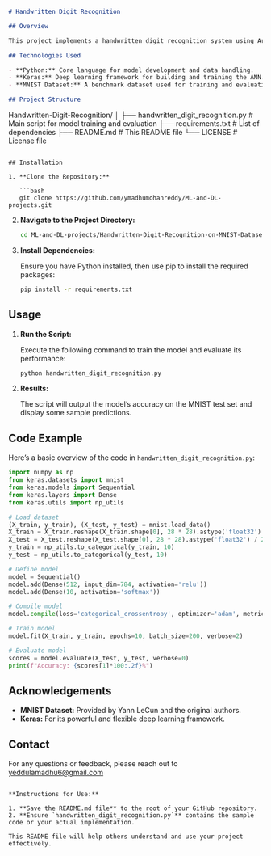 

```markdown
# Handwritten Digit Recognition

## Overview

This project implements a handwritten digit recognition system using Artificial Neural Networks (ANN) with Keras. The model is trained and tested on the MNIST dataset, achieving an accuracy of 98.7%. The system is designed to classify handwritten digits from images with high precision.

## Technologies Used

- **Python:** Core language for model development and data handling.
- **Keras:** Deep learning framework for building and training the ANN.
- **MNIST Dataset:** A benchmark dataset used for training and evaluating the model.

## Project Structure

```
Handwritten-Digit-Recognition/
│
├── handwritten_digit_recognition.py  # Main script for model training and evaluation
├── requirements.txt                  # List of dependencies
├── README.md                         # This README file
└── LICENSE                           # License file
```

## Installation

1. **Clone the Repository:**

   ```bash
   git clone https://github.com/ymadhumohanreddy/ML-and-DL-projects.git
   ```

2. **Navigate to the Project Directory:**

   ```bash
   cd ML-and-DL-projects/Handwritten-Digit-Recognition-on-MNIST-Dataset
   ```

3. **Install Dependencies:**

   Ensure you have Python installed, then use pip to install the required packages:

   ```bash
   pip install -r requirements.txt
   ```

## Usage

1. **Run the Script:**

   Execute the following command to train the model and evaluate its performance:

   ```bash
   python handwritten_digit_recognition.py
   ```

2. **Results:**

   The script will output the model’s accuracy on the MNIST test set and display some sample predictions.

## Code Example

Here’s a basic overview of the code in `handwritten_digit_recognition.py`:

```python
import numpy as np
from keras.datasets import mnist
from keras.models import Sequential
from keras.layers import Dense
from keras.utils import np_utils

# Load dataset
(X_train, y_train), (X_test, y_test) = mnist.load_data()
X_train = X_train.reshape(X_train.shape[0], 28 * 28).astype('float32') / 255
X_test = X_test.reshape(X_test.shape[0], 28 * 28).astype('float32') / 255
y_train = np_utils.to_categorical(y_train, 10)
y_test = np_utils.to_categorical(y_test, 10)

# Define model
model = Sequential()
model.add(Dense(512, input_dim=784, activation='relu'))
model.add(Dense(10, activation='softmax'))

# Compile model
model.compile(loss='categorical_crossentropy', optimizer='adam', metrics=['accuracy'])

# Train model
model.fit(X_train, y_train, epochs=10, batch_size=200, verbose=2)

# Evaluate model
scores = model.evaluate(X_test, y_test, verbose=0)
print(f"Accuracy: {scores[1]*100:.2f}%")
```



## Acknowledgements

- **MNIST Dataset:** Provided by Yann LeCun and the original authors.
- **Keras:** For its powerful and flexible deep learning framework.

## Contact

For any questions or feedback, please reach out to yeddulamadhu6@gmail.com
```

**Instructions for Use:**

1. **Save the README.md file** to the root of your GitHub repository.
2. **Ensure `handwritten_digit_recognition.py`** contains the sample code or your actual implementation.

This README file will help others understand and use your project effectively.
